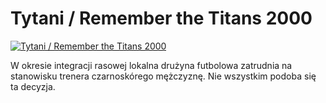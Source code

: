 Tytani / Remember the Titans 2000 
=============
[![Tytani / Remember the Titans 2000 ](http://vidos.pl/images/player.gif)](http://vidos.pl/tytani-remember-the-titans-2000)

 W okresie integracji rasowej lokalna drużyna futbolowa zatrudnia na stanowisku trenera czarnoskórego mężczyznę. Nie wszystkim podoba się ta decyzja.
